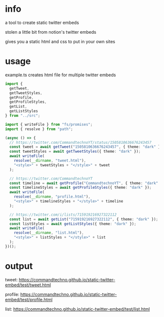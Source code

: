 # info

a tool to create static twitter embeds

stolen a little bit from notion's twitter embeds

gives you a static html and css to put in your own sites

# usage

example.ts creates html file for multiple twitter embeds

```ts
import {
  getTweet,
  getTweetStyles,
  getProfile,
  getProfileStyles,
  getList,
  getListStyles
} from "../src";

import { writeFile } from "fs/promises";
import { resolve } from "path";

(async () => {
  // https://twitter.com/CommandtechnoYT/status/1505810636676243457
  const tweet = await getTweet("1505810636676243457", { theme: "dark" });
  const tweetStyles = await getTweetStyles({ theme: "dark" });
  await writeFile(
    resolve(__dirname, "tweet.html"),
    "<style>" + tweetStyles + "</style>" + tweet
  );

  // https://twitter.com/CommandtechnoYT
  const timeline = await getProfile("CommandtechnoYT", { theme: "dark" });
  const timelineStyles = await getProfileStyles({ theme: "dark" });
  await writeFile(
    resolve(__dirname, "profile.html"),
    "<style>" + timelineStyles + "</style>" + timeline
  );

  // https://twitter.com/i/lists/715919216927322112
  const list = await getList("715919216927322112", { theme: "dark" });
  const listStyles = await getListStyles({ theme: "dark" });
  await writeFile(
    resolve(__dirname, "list.html"),
    "<style>" + listStyles + "</style>" + list
  );
})();
```

# output

tweet: https://commandtechno.github.io/static-twitter-embed/test/tweet.html

profile: https://commandtechno.github.io/static-twitter-embed/test/profile.html

list: https://commandtechno.github.io/static-twitter-embed/test/list.html